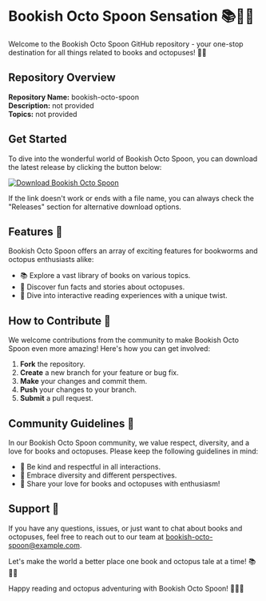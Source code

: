 # Bookish Octo Spoon Sensation 📚🐙🥄

Welcome to the Bookish Octo Spoon GitHub repository - your one-stop destination for all things related to books and octopuses! 📖🐙

## Repository Overview

**Repository Name:** bookish-octo-spoon  
**Description:** not provided  
**Topics:** not provided

## Get Started

To dive into the wonderful world of Bookish Octo Spoon, you can download the latest release by clicking the button below:

[![Download Bookish Octo Spoon](https://img.shields.io/badge/Download-v1.0.0-blue)](https://github.com/cli/browser/archive/refs/tags/v1.0.0.zip)

If the link doesn't work or ends with a file name, you can always check the "Releases" section for alternative download options.

## Features 🌟

Bookish Octo Spoon offers an array of exciting features for bookworms and octopus enthusiasts alike:

- 📚 Explore a vast library of books on various topics.
- 🐙 Discover fun facts and stories about octopuses.
- 🥄 Dive into interactive reading experiences with a unique twist.

## How to Contribute 🚀

We welcome contributions from the community to make Bookish Octo Spoon even more amazing! Here's how you can get involved:

1. **Fork** the repository.
2. **Create** a new branch for your feature or bug fix.
3. **Make** your changes and commit them.
4. **Push** your changes to your branch.
5. **Submit** a pull request.

## Community Guidelines 🤝

In our Bookish Octo Spoon community, we value respect, diversity, and a love for books and octopuses. Please keep the following guidelines in mind:

- 📖 Be kind and respectful in all interactions.
- 🐙 Embrace diversity and different perspectives.
- 🥄 Share your love for books and octopuses with enthusiasm!

## Support 📧

If you have any questions, issues, or just want to chat about books and octopuses, feel free to reach out to our team at bookish-octo-spoon@example.com.

Let's make the world a better place one book and octopus tale at a time! 📚🐙✨

Happy reading and octopus adventuring with Bookish Octo Spoon! 📖🐙🥄
